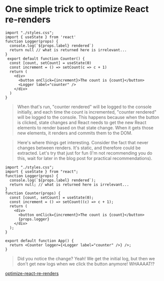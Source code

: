 # One simple trick to optimize React re-renders

```
import "./styles.css";
import { useState } from 'react'
function Logger(props) {
  console.log(`${props.label} rendered`)
  return null // what is returned here is irrelevant...
}
 export default function Counter() {
  const [count, setCount] = useState(0)
  const increment = () => setCount(c => c + 1)
  return (
    <div>
      <button onClick={increment}>The count is {count}</button>
      <Logger label="counter" />
    </div>
  )
}
```


> When that's run, "counter rendered" will be logged 
> to the console initially, and each time the count 
> is incremented, "counter rendered" will be logged 
> to the console. This happens because when the 
> button is clicked, state changes and React needs 
> to get the new React elements to render based 
> on that state change. When it gets those new elements, 
> it renders and commits them to the DOM.

> Here's where things get interesting. Consider the 
> fact that <Logger label="counter" /> never changes 
> between renders. It's static, and therefore could 
> be extracted. Let's try that just for fun 
> (I'm not recommending you do this, wait for later in the blog post for practical recommendations).


```
import "./styles.css";
import { useState } from "react";
function Logger(props) {
  console.log(`${props.label} rendered`);
  return null; // what is returned here is irrelevant...
}
function Counter(props) {
  const [count, setCount] = useState(0);
  const increment = () => setCount((c) => c + 1);
  return (
    <div>
      <button onClick={increment}>The count is {count}</button>
      {props.logger}
    </div>
  );
}

export default function App() {
  return <Counter logger={<Logger label="counter" />} />;
}

```

> Did you notice the change? Yeah! We get the initial log, but then we don't get new logs when we click the button anymore! WHAAAAT!?


[optimize-react-re-renders](https://kentcdodds.com/blog/optimize-react-re-renders)
